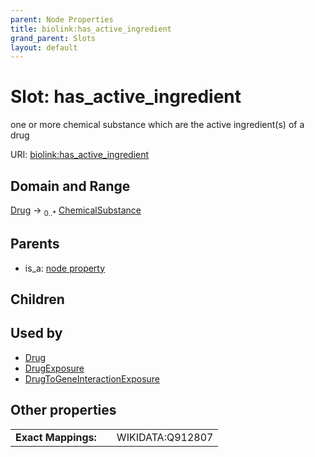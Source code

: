 ```yaml
---
parent: Node Properties
title: biolink:has_active_ingredient
grand_parent: Slots
layout: default
---
```


# Slot: has_active_ingredient


one or more chemical substance which are the active ingredient(s) of a drug

URI: [biolink:has_active_ingredient](https://w3id.org/biolink/vocab/has_active_ingredient)

## Domain and Range

[Drug](Drug.md) ->  <sub>0..*</sub> [ChemicalSubstance](ChemicalSubstance.md)

## Parents

 *  is_a: [node property](node_property.md)

## Children


## Used by

 * [Drug](Drug.md)
 * [DrugExposure](DrugExposure.md)
 * [DrugToGeneInteractionExposure](DrugToGeneInteractionExposure.md)

## Other properties

|  |  |  |
| --- | --- | --- |
| **Exact Mappings:** | | WIKIDATA:Q912807 |

